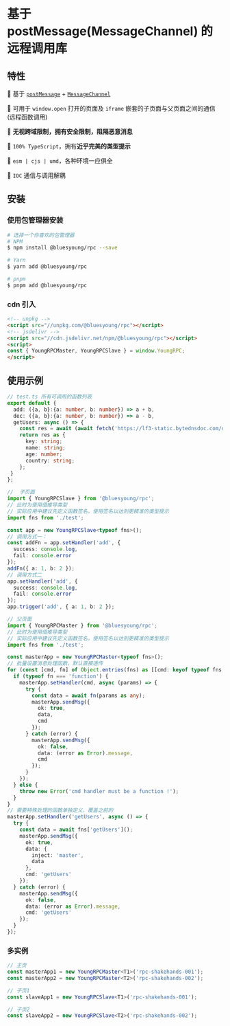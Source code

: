 # 基于 postMessage(MessageChannel) 的远程调用库

## 特性

🌟 基于 [`postMessage`](https://developer.mozilla.org/zh-CN/docs/Web/API/Window/postMessage) + [`MessageChannel`](https://developer.mozilla.org/zh-CN/docs/Web/API/MessageChannel)

🌟 可用于 `window.open` 打开的页面及 `iframe` 嵌套的子页面与父页面之间的通信(远程函数调用)

🌟 **无视跨域限制，拥有安全限制，阻隔恶意消息**

🌟 `100% TypeScript`，拥有**近乎完美的类型提示**

🌟 `esm | cjs | umd`，各种环境一应俱全

🌟 `IOC` 通信与调用解耦

## 安装

### 使用包管理器安装

```bash
# 选择一个你喜欢的包管理器
# NPM
$ npm install @bluesyoung/rpc --save

# Yarn
$ yarn add @bluesyoung/rpc

# pnpm
$ pnpm add @bluesyoung/rpc
```

### cdn 引入

```html
<!-- unpkg -->
<script src="//unpkg.com/@bluesyoung/rpc"></script>
<!-- jsdelivr -->
<script src="//cdn.jsdelivr.net/npm/@bluesyoung/rpc"></script>
<script>
const { YoungRPCMaster, YoungRPCSlave } = window.YoungRPC;
</script>
```

## 使用示例

```ts
// test.ts 所有可调用的函数列表
export default {
  add: ({a, b}:{a: number, b: number}) => a + b,
  dec: ({a, b}:{a: number, b: number}) => a - b,
  getUsers: async () => {
    const res = await (await fetch('https://lf3-static.bytednsdoc.com/obj/eden-cn/beeh7uvzhq/users.json')).json();
    return res as {
      key: string;
      name: string;
      age: number;
      country: string;
    };
 }
};
```

```ts
//  子页面
import { YoungRPCSlave } from '@bluesyoung/rpc';
// 此时为使用值推导类型
// 实际应用中建议先定义函数签名，使用签名以达到更精准的类型提示
import fns from './test';

const app = new YoungRPCSlave<typeof fns>();
// 调用方式一：
const addFn = app.setHandler('add', {
  success: console.log,
  fail: console.error
});
addFn({ a: 1, b: 2 });
// 调用方式二
app.setHandler('add', {
  success: console.log,
  fail: console.error
});
app.trigger('add', { a: 1, b: 2 });
```

```ts
// 父页面
import { YoungRPCMaster } from '@bluesyoung/rpc';
// 此时为使用值推导类型
// 实际应用中建议先定义函数签名，使用签名以达到更精准的类型提示
import fns from './test';

const masterApp = new YoungRPCMaster<typeof fns>();
// 批量设置消息处理函数，默认直接透传
for (const [cmd, fn] of Object.entries(fns) as [[cmd: keyof typeof fns, fn: typeof fns[keyof typeof fns]]]) {
  if (typeof fn === 'function') {
    masterApp.setHandler(cmd, async (params) => {
      try {
        const data = await fn(params as any);
        masterApp.sendMsg({
          ok: true,
          data,
          cmd
        });
      } catch (error) {
        masterApp.sendMsg({
          ok: false,
          data: (error as Error).message,
          cmd
        });
      }
    });
  } else {
    throw new Error('cmd handler must be a function !');
  }
}
// 需要特殊处理的函数单独定义，覆盖之前的
masterApp.setHandler('getUsers', async () => {
  try {
    const data = await fns['getUsers']();
    masterApp.sendMsg({
      ok: true,
      data: {
        inject: 'master',
        data
      },
      cmd: 'getUsers'
    });
  } catch (error) {
    masterApp.sendMsg({
      ok: false,
      data: (error as Error).message,
      cmd: 'getUsers'
    });
  }
});
```

### 多实例

```ts
// 主页
const masterApp1 = new YoungRPCMaster<T1>('rpc-shakehands-001');
const masterApp2 = new YoungRPCMaster<T2>('rpc-shakehands-002');

// 子页1
const slaveApp1 = new YoungRPCSlave<T1>('rpc-shakehands-001');

// 子页2
const slaveApp2 = new YoungRPCSlave<T2>('rpc-shakehands-002');
```
